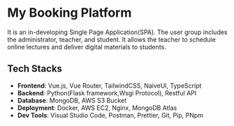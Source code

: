 # My Booking Platform 
It is an in-developing Single Page Application(SPA). The user group includes the
administrator, teacher, and student. It allows the teacher to schedule online lectures and deliver digital
materials to students.

## Tech Stacks
- **Frontend**: Vue.js, Vue Router, TailwindCSS, NaiveUI, TypeScript 
- **Backend**: Python(Flask framework,Wsgi Protocol), Restful API 
- **Database**: MongoDB, AWS S3 Bucket 
- **Deployment**: Docker, AWS EC2, Nginx, MongoDB Atlas 
- **Dev Tools**: Visual Studio Code, Postman, Prettier, Git, Pip, PNpm
